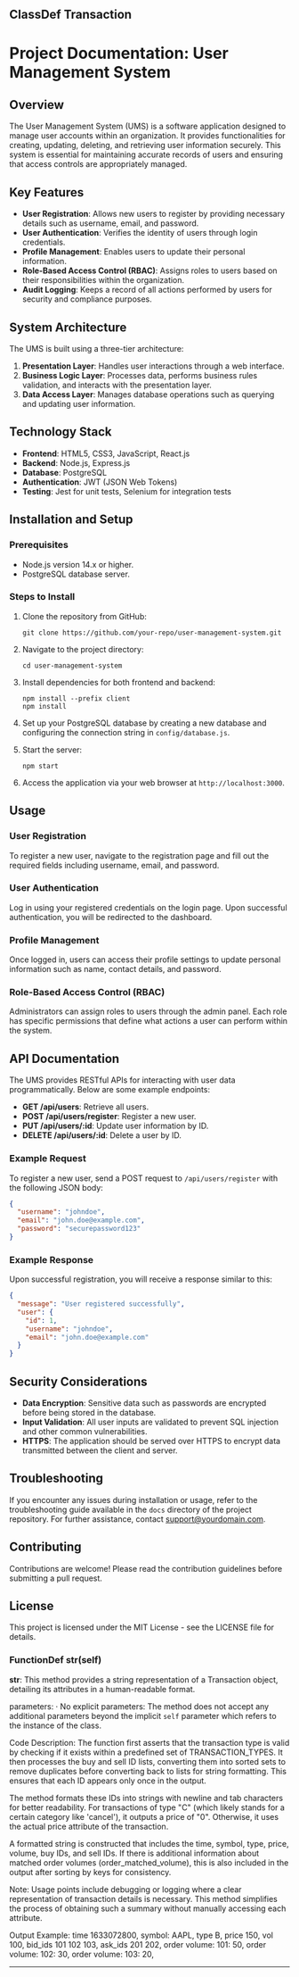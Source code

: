 ## ClassDef Transaction
# Project Documentation: User Management System

## Overview

The User Management System (UMS) is a software application designed to manage user accounts within an organization. It provides functionalities for creating, updating, deleting, and retrieving user information securely. This system is essential for maintaining accurate records of users and ensuring that access controls are appropriately managed.

## Key Features

- **User Registration**: Allows new users to register by providing necessary details such as username, email, and password.
- **User Authentication**: Verifies the identity of users through login credentials.
- **Profile Management**: Enables users to update their personal information.
- **Role-Based Access Control (RBAC)**: Assigns roles to users based on their responsibilities within the organization.
- **Audit Logging**: Keeps a record of all actions performed by users for security and compliance purposes.

## System Architecture

The UMS is built using a three-tier architecture:

1. **Presentation Layer**: Handles user interactions through a web interface.
2. **Business Logic Layer**: Processes data, performs business rules validation, and interacts with the presentation layer.
3. **Data Access Layer**: Manages database operations such as querying and updating user information.

## Technology Stack

- **Frontend**: HTML5, CSS3, JavaScript, React.js
- **Backend**: Node.js, Express.js
- **Database**: PostgreSQL
- **Authentication**: JWT (JSON Web Tokens)
- **Testing**: Jest for unit tests, Selenium for integration tests

## Installation and Setup

### Prerequisites

- Node.js version 14.x or higher.
- PostgreSQL database server.

### Steps to Install

1. Clone the repository from GitHub:
   ```
   git clone https://github.com/your-repo/user-management-system.git
   ```

2. Navigate to the project directory:
   ```
   cd user-management-system
   ```

3. Install dependencies for both frontend and backend:
   ```
   npm install --prefix client
   npm install
   ```

4. Set up your PostgreSQL database by creating a new database and configuring the connection string in `config/database.js`.

5. Start the server:
   ```
   npm start
   ```

6. Access the application via your web browser at `http://localhost:3000`.

## Usage

### User Registration

To register a new user, navigate to the registration page and fill out the required fields including username, email, and password.

### User Authentication

Log in using your registered credentials on the login page. Upon successful authentication, you will be redirected to the dashboard.

### Profile Management

Once logged in, users can access their profile settings to update personal information such as name, contact details, and password.

### Role-Based Access Control (RBAC)

Administrators can assign roles to users through the admin panel. Each role has specific permissions that define what actions a user can perform within the system.

## API Documentation

The UMS provides RESTful APIs for interacting with user data programmatically. Below are some example endpoints:

- **GET /api/users**: Retrieve all users.
- **POST /api/users/register**: Register a new user.
- **PUT /api/users/:id**: Update user information by ID.
- **DELETE /api/users/:id**: Delete a user by ID.

### Example Request

To register a new user, send a POST request to `/api/users/register` with the following JSON body:

```json
{
  "username": "johndoe",
  "email": "john.doe@example.com",
  "password": "securepassword123"
}
```

### Example Response

Upon successful registration, you will receive a response similar to this:

```json
{
  "message": "User registered successfully",
  "user": {
    "id": 1,
    "username": "johndoe",
    "email": "john.doe@example.com"
  }
}
```

## Security Considerations

- **Data Encryption**: Sensitive data such as passwords are encrypted before being stored in the database.
- **Input Validation**: All user inputs are validated to prevent SQL injection and other common vulnerabilities.
- **HTTPS**: The application should be served over HTTPS to encrypt data transmitted between the client and server.

## Troubleshooting

If you encounter any issues during installation or usage, refer to the troubleshooting guide available in the `docs` directory of the project repository. For further assistance, contact support@yourdomain.com.

## Contributing

Contributions are welcome! Please read the contribution guidelines before submitting a pull request.

## License

This project is licensed under the MIT License - see the LICENSE file for details.
### FunctionDef __str__(self)
**__str__**: This method provides a string representation of a Transaction object, detailing its attributes in a human-readable format.

parameters:
· No explicit parameters: The method does not accept any additional parameters beyond the implicit `self` parameter which refers to the instance of the class.

Code Description: The function first asserts that the transaction type is valid by checking if it exists within a predefined set of TRANSACTION_TYPES. It then processes the buy and sell ID lists, converting them into sorted sets to remove duplicates before converting back to lists for string formatting. This ensures that each ID appears only once in the output.

The method formats these IDs into strings with newline and tab characters for better readability. For transactions of type "C" (which likely stands for a certain category like 'cancel'), it outputs a price of "0". Otherwise, it uses the actual price attribute of the transaction.

A formatted string is constructed that includes the time, symbol, type, price, volume, buy IDs, and sell IDs. If there is additional information about matched order volumes (order_matched_volume), this is also included in the output after sorting by keys for consistency.

Note: Usage points include debugging or logging where a clear representation of transaction details is necessary. This method simplifies the process of obtaining such a summary without manually accessing each attribute.

Output Example: 
time 1633072800, symbol: AAPL, type B, price 150, vol 100, bid_ids 101
	102
	103, ask_ids 201
	202, order volume: 101: 50, order volume: 102: 30, order volume: 103: 20,
***
